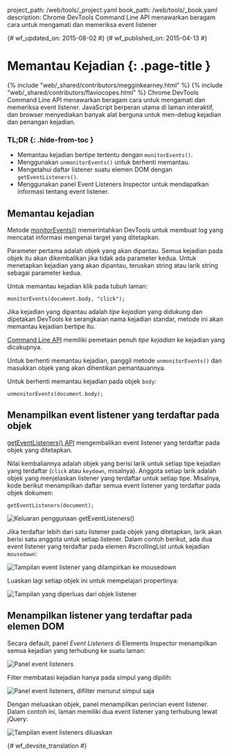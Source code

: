 project_path: /web/tools/_project.yaml
book_path: /web/tools/_book.yaml
description: Chrome DevTools Command Line API menawarkan beragam cara untuk mengamati dan memeriksa event listener

{# wf_updated_on: 2015-08-02 #}
{# wf_published_on: 2015-04-13 #}

# Memantau Kejadian {: .page-title }

{% include "web/_shared/contributors/megginkearney.html" %}
{% include "web/_shared/contributors/flaviocopes.html" %}
Chrome DevTools Command Line API menawarkan beragam cara untuk mengamati dan memeriksa event listener. JavaScript berperan utama di laman interaktif, dan browser menyediakan banyak alat berguna untuk men-debug kejadian dan penangan kejadian.


### TL;DR {: .hide-from-toc }
- Memantau kejadian bertipe tertentu dengan <code>monitorEvents()</code>.
- Menggunakan <code>unmonitorEvents()</code> untuk berhenti memantau.
- Mengetahui daftar listener suatu elemen DOM dengan <code>getEventListeners()</code>.
- Menggunakan panel Event Listeners Inspector untuk mendapatkan informasi tentang event listener.


## Memantau kejadian

Metode [monitorEvents()](/web/tools/chrome-devtools/debug/command-line/command-line-reference#monitoreventsobject-events)
memerintahkan DevTools untuk membuat log yang mencatat informasi mengenai target yang ditetapkan.

Parameter pertama adalah objek yang akan dipantau.
Semua kejadian pada objek itu akan dikembalikan jika tidak ada parameter kedua.
Untuk menetapkan kejadian yang akan dipantau,
teruskan string atau larik string sebagai parameter kedua.

Untuk memantau kejadian klik pada tubuh laman:

    monitorEvents(document.body, "click");

Jika kejadian yang dipantau adalah *tipe kejadian* yang didukung
dan dipetakan DevTools ke serangkaian nama kejadian standar,
metode ini akan memantau kejadian bertipe itu.

[Command Line API](/web/tools/chrome-devtools/debug/command-line/command-line-reference) memiliki pemetaan penuh *tipe kejadian* ke kejadian yang dicakupnya.

Untuk berhenti memantau kejadian,
panggil metode `unmonitorEvents()` dan masukkan objek yang akan dihentikan pemantauannya.

Untuk berhenti memantau kejadian pada objek `body`:

    unmonitorEvents(document.body);

## Menampilkan event listener yang terdaftar pada objek

[getEventListeners() API](/web/tools/chrome-devtools/debug/command-line/command-line-reference#geteventlistenersobject)
mengembalikan event listener yang terdaftar pada objek yang ditetapkan.

Nilai kembaliannya adalah objek yang berisi larik untuk setiap tipe kejadian yang terdaftar (`click` atau `keydown`, misalnya).
Anggota setiap larik adalah objek yang menjelaskan
listener yang terdaftar untuk setiap tipe.
Misalnya,
kode berikut menampilkan daftar semua event listener yang terdaftar pada objek dokumen:

    getEventListeners(document);

![Keluaran penggunaan getEventListeners()](images/events-call-geteventlisteners.png)

Jika terdaftar lebih dari satu listener pada objek yang ditetapkan,
larik akan berisi satu anggota untuk setiap listener.
Dalam contoh berikut,
ada dua event listener yang terdaftar pada elemen #scrollingList untuk kejadian `mousedown`:

![Tampilan event listener yang dilampirkan ke mousedown](images/events-geteventlisteners_multiple.png)

Luaskan lagi setiap objek ini untuk mempelajari propertinya:

![Tampilan yang diperluas dari objek listener](images/events-geteventlisteners_expanded.png)

## Menampilkan listener yang terdaftar pada elemen DOM

Secara default,
panel *Event Listeners* di Elements Inspector menampilkan semua kejadian yang terhubung ke suatu laman:

![Panel event listeners](images/events-eventlisteners_panel.png)

Filter membatasi kejadian hanya pada simpul yang dipilih:

![Panel event listeners, difilter menurut simpul saja](images/events-eventlisteners_panel_filtered.png)

Dengan meluaskan objek, panel menampilkan perincian event listener.
Dalam contoh ini,
laman memiliki dua event listener yang terhubung lewat jQuery:

![Tampilan event listeners diluaskan](images/events-eventlisteners_panel_details.png)



{# wf_devsite_translation #}
